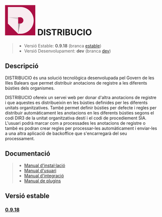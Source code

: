 # ![Logo distribucio](https://github.com/GovernIB/distribucio/raw/master/assets/logo.png) DISTRIBUCIO

> - Versió Estable: __0.9.18__ (branca [estable](https://github.com/GovernIB/distribucio/tree/estable))
> - Versió Desenvolupament: __dev__ (branca [dev](https://github.com/GovernIB/distribucio/tree/dev))

## <a name="desc"></a> Descripció

DISTRIBUCIO és una solució tecnològica desenvolupada pel Govern de les Illes Balears que permet distribuir anotacions de registre a les diferents bústies dels organismes.

DISTRIBUCIO ofereix un servei web per donar d'altra anotacions de registre i que aquestes es distribueixin en les bústies definides per les diferents unitats organitzatives. També permet definir bústies per defecte i regles per distribuir automàticament les anotacions en les diferents bústies segons el codi DIR3 de la unitat organitzativa destí i el codi de procediement SIA. L'usuari podrà marcar com a processades les anotacions de registre o també es podran crear regles per processar-les automàticament i enviar-les a una altra aplicació de backoffice que s'encarregarà del seu processament.

## <a name="docs"></a> Documentació


>- [Manual d'instal·lació](https://github.com/GovernIB/distribucio/estable/doc/pdf/00_Distribucio_Manual_instalacio.pdf)
>- [Manual d'usuari](https://github.com/GovernIB/distribucio/blob/estable/doc/pdf/02_Distribucio_Manual_Usuari.pdf)
>- [Manual d'integració](https://github.com/GovernIB/distribucio/blob/estable/doc/pdf/03_Distribucio_Manual_Integraci%C3%B3.pdf)
>- [Manual de plugins](https://github.com/GovernIB/distribucio/blob/estable/doc/pdf/04_Distribucio_Manual_Plugins.pdf)


## <a name="v_estable"></a> Versió estable
### [0.9.18](https://github.com/GovernIB/distribucio/releases/tag/Distribucio_0.9.18)
